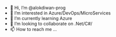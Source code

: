 - 👋 Hi, I’m @alokdiwan-prog
- 👀 I’m interested in Azure/DevOps/MicroServices
- 🌱 I’m currently learning Azure
- 💞️ I’m looking to collaborate on .Net/C#/
- 📫 How to reach me ...

<!---
alokdiwan-prog/alokdiwan-prog is a ✨ special ✨ repository because its `README.md` (this file) appears on your GitHub profile.
You can click the Preview link to take a look at your changes.
--->
